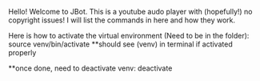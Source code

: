 Hello! Welcome to JBot. This is a youtube audo player with (hopefully!) no copyright issues!
I will list the commands in here and how they work.

Here is how to activate the virtual environment (Need to be in the folder):
source venv/bin/activate
**should see (venv) in terminal if activated properly

**once done, need to deactivate venv:
deactivate